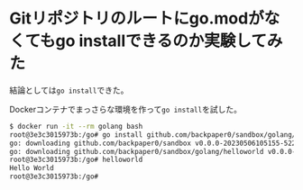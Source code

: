 # Gitリポジトリのルートにgo.modがなくてもgo installできるのか実験してみた

結論としては`go install`できた。

Dockerコンテナでまっさらな環境を作って`go install`を試した。

```bash
$ docker run -it --rm golang bash
root@3e3c3015973b:/go# go install github.com/backpaper0/sandbox/golang/helloworld@latest
go: downloading github.com/backpaper0/sandbox v0.0.0-20230506105155-522a4d78265a
go: downloading github.com/backpaper0/sandbox/golang/helloworld v0.0.0-20230506105155-522a4d78265a
root@3e3c3015973b:/go# helloworld
Hello World
root@3e3c3015973b:/go# 
```

